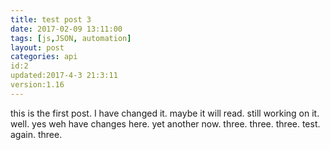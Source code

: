 ```yaml
---
title: test post 3
date: 2017-02-09 13:11:00
tags: [js,JSON, automation]
layout: post
categories: api
id:2
updated:2017-4-3 21:3:11
version:1.16
---
```


this is the first post. I have changed it. maybe it will read. still working on it. well. yes weh have changes here. yet another now. three. three. three. test. again. three.